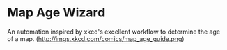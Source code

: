 # Map Age Wizard
An automation inspired by xkcd's excellent workflow to determine the age of a map.  (http://imgs.xkcd.com/comics/map_age_guide.png)
